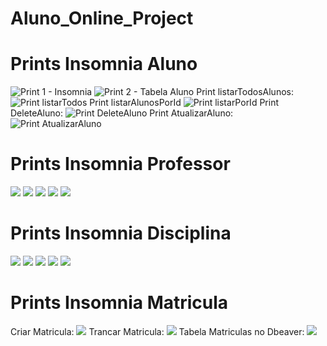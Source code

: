 # Aluno_Online_Project
#  Prints Insomnia Aluno
![Print 1 - Insomnia](https://i.imgur.com/6F2dX8K.png)
![Print 2 - Tabela Aluno](https://i.imgur.com/2zxaOu5.png)
Print listarTodosAlunos:
![Print listarTodos](https://i.imgur.com/iuZ723Y.png)
Print listarAlunosPorId
![Print listarPorId ](https://i.imgur.com/4Jj7RyM.png)
Print DeleteAluno:
![Print DeleteAluno](https://i.imgur.com/yHyEjy9.png)
Print AtualizarAluno:
![Print AtualizarAluno](https://i.imgur.com/Nh1bLuP.png)
# Prints Insomnia Professor
![](https://i.imgur.com/Tl4LM36.png)
![](https://i.imgur.com/mvA9UXV.png)
![](https://i.imgur.com/oZhsuYz.png)
![](https://i.imgur.com/ZHamsZi.png)
![](https://i.imgur.com/okjlcW0.png)
# Prints Insomnia Disciplina
![](https://i.imgur.com/oGxq7ZS.png)
![](https://i.imgur.com/ElZf1k0.png)
![](https://i.imgur.com/77aZSZ9.png)
![](https://i.imgur.com/qRJg4Qh.png)
![](https://i.imgur.com/WDSxVd0.png)
# Prints Insomnia Matricula
Criar Matricula:
![](https://i.imgur.com/PqZVo01.png)
Trancar Matricula:
![](https://i.imgur.com/SIaEEaF.png)
Tabela Matriculas no Dbeaver:
![](https://i.imgur.com/ifsmAWF.png)
